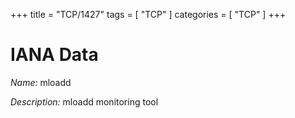 +++
title = "TCP/1427"
tags = [ "TCP" ]
categories = [ "TCP" ]
+++

# IANA Data

_Name:_ mloadd

_Description:_ mloadd monitoring tool

